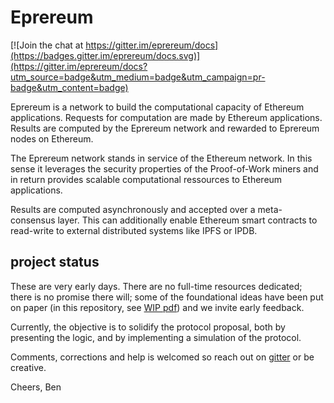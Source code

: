 # Eprereum

[![Join the chat at https://gitter.im/eprereum/docs](https://badges.gitter.im/eprereum/docs.svg)](https://gitter.im/eprereum/docs?utm_source=badge&utm_medium=badge&utm_campaign=pr-badge&utm_content=badge)

Eprereum is a network to build the computational capacity of Ethereum applications.  Requests for computation are made by Ethereum applications.  Results are computed by the Eprereum network and rewarded to Eprereum nodes on Ethereum.

The Eprereum network stands in service of the Ethereum network.  In this sense it leverages the security properties of the Proof-of-Work miners and in return provides scalable computational ressources to Ethereum applications.

Results are computed asynchronously and accepted over a meta-consensus layer.  This can additionally enable Ethereum smart contracts to read-write to external distributed systems like IPFS or IPDB.

## project status

These are very early days.  There are no full-time resources dedicated; there is no promise there will; some of the foundational ideas have been put on paper (in this repository, see [WIP pdf](https://github.com/eprereum/docs/blob/master/docs/eprereum.pdf)) and we invite early feedback.

Currently, the objective is to solidify the protocol proposal, both by presenting the logic, and by implementing a simulation of the protocol.

Comments, corrections and help is welcomed so reach out on [gitter](https://gitter.im/eprereum/docs) or be creative.

Cheers,
Ben
